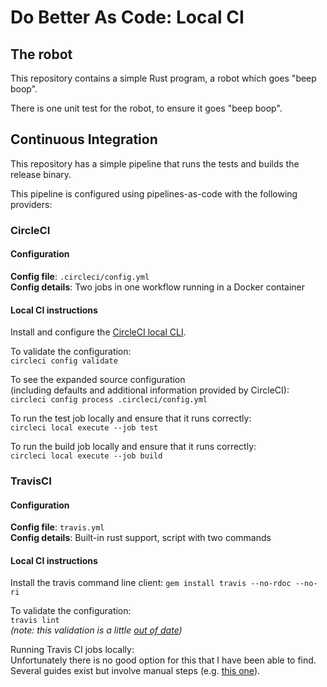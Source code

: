 # Do Better As Code: Local CI

## The robot

This repository contains a simple Rust program, a robot which goes "beep boop".

There is one unit test for the robot, to ensure it goes "beep boop".

## Continuous Integration

This repository has a simple pipeline that runs the tests and builds the release binary.

This pipeline is configured using pipelines-as-code with the following providers:

### CircleCI

#### Configuration

**Config file**: `.circleci/config.yml`  
**Config details**: Two jobs in one workflow running in a Docker container

#### Local CI instructions

Install and configure the [CircleCI local CLI](https://circleci.com/docs/2.0/local-cli/).

To validate the configuration:  
`circleci config validate`

To see the expanded source configuration  
(including defaults and additional information provided by CircleCI):  
`circleci config process .circleci/config.yml`

To run the test job locally and ensure that it runs correctly:  
`circleci local execute --job test`

To run the build job locally and ensure that it runs correctly:  
`circleci local execute --job build`

### TravisCI

#### Configuration

**Config file**: `travis.yml`  
**Config details**: Built-in rust support, script with two commands

#### Local CI instructions

Install the travis command line client: `gem install travis --no-rdoc --no-ri`

To validate the configuration:  
`travis lint`  
_(note: this validation is a little [out of date](https://github.com/travis-ci/travis-yaml/issues/114))_

Running Travis CI jobs locally:  
Unfortunately there is no good option for this that I have been able to find.
Several guides exist but involve manual steps (e.g. [this one](https://jonlabelle.com/snippets/view/markdown/run-travis-ci-builds-locally-with-docker)).

